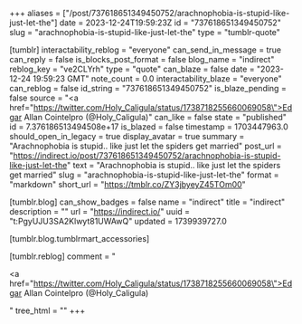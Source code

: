 +++
aliases = ["/post/737618651349450752/arachnophobia-is-stupid-like-just-let-the"]
date = 2023-12-24T19:59:23Z
id = "737618651349450752"
slug = "arachnophobia-is-stupid-like-just-let-the"
type = "tumblr-quote"

[tumblr]
interactability_reblog = "everyone"
can_send_in_message = true
can_reply = false
is_blocks_post_format = false
blog_name = "indirect"
reblog_key = "ve2CLYrh"
type = "quote"
can_blaze = false
date = "2023-12-24 19:59:23 GMT"
note_count = 0.0
interactability_blaze = "everyone"
can_reblog = false
id_string = "737618651349450752"
is_blaze_pending = false
source = "<a href=\"https://twitter.com/Holy_Caligula/status/1738718255660069058\">Edgar Allan Cointelpro (@Holy_Caligula)</a>"
can_like = false
state = "published"
id = 7.376186513494508e+17
is_blazed = false
timestamp = 1703447963.0
should_open_in_legacy = true
display_avatar = true
summary = "Arachnophobia is stupid.. like just let the spiders get married"
post_url = "https://indirect.io/post/737618651349450752/arachnophobia-is-stupid-like-just-let-the"
text = "Arachnophobia is stupid.. like just let the spiders get married"
slug = "arachnophobia-is-stupid-like-just-let-the"
format = "markdown"
short_url = "https://tmblr.co/ZY3jbyeyZ45TOm00"

[tumblr.blog]
can_show_badges = false
name = "indirect"
title = "indirect"
description = ""
url = "https://indirect.io/"
uuid = "t:PgyUJU3SA2Klwyt81UWAwQ"
updated = 1739939727.0

[tumblr.blog.tumblrmart_accessories]

[tumblr.reblog]
comment = "<p><a href=\"https://twitter.com/Holy_Caligula/status/1738718255660069058\">Edgar Allan Cointelpro (@Holy_Caligula)</a></p>"
tree_html = ""
+++
